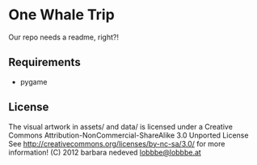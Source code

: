 One Whale Trip
==============
Our repo needs a readme, right?!

Requirements
------------
* pygame

License
-------

The visual artwork in assets/ and data/ is licensed under a
Creative Commons Attribution-NonCommercial-ShareAlike 3.0 Unported License
See http://creativecommons.org/licenses/by-nc-sa/3.0/ for more information!
(C) 2012 barbara nedeved <lobbbe@lobbbe.at>
